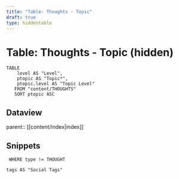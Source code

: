 ```yaml
---
title: "Table: Thoughts - Topic"
draft: true
type: hiddentable
---
```

# Table: Thoughts - Topic (hidden)
```dataview
TABLE
	level AS "Level",
	ptopic AS "Topic*",
	ptopic.level AS "Topic Level"
   FROM "content/THOUGHTS"
   SORT ptopic ASC
```


## Dataview
parent:: [[content/index|index]]

## Snippets

```dataview
 WHERE type != THOUGHT

tags AS "Social Tags"
```